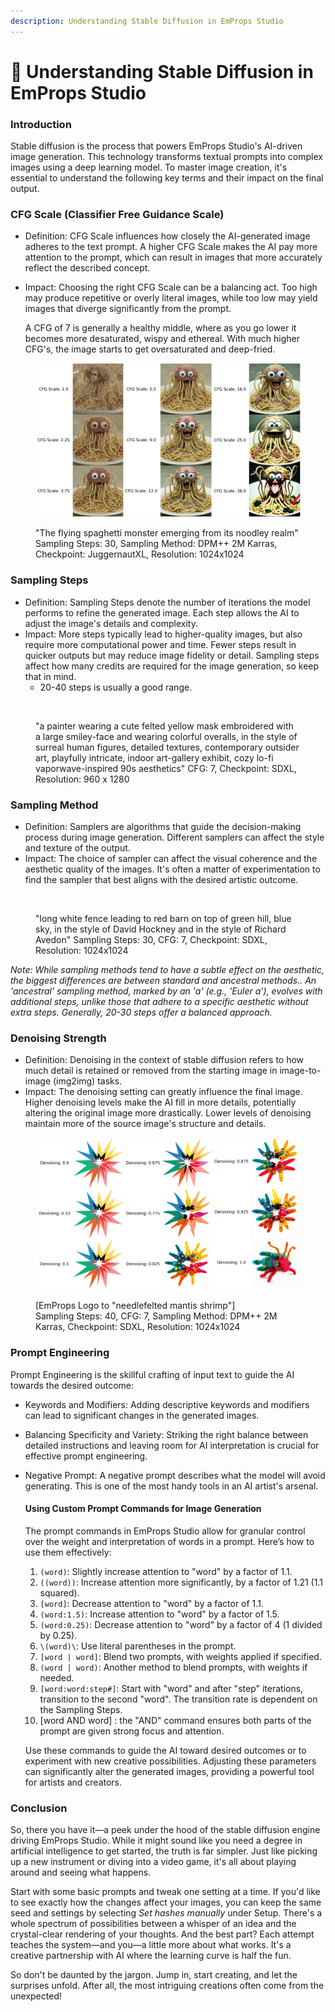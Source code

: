 ```yaml
---
description: Understanding Stable Diffusion in EmProps Studio
---
```


# 🧠 Understanding Stable Diffusion in EmProps Studio

### Introduction <a href="#h_396acd4bd2" id="h_396acd4bd2"></a>

Stable diffusion is the process that powers EmProps Studio's AI-driven image generation. This technology transforms textual prompts into complex images using a deep learning model. To master image creation, it's essential to understand the following key terms and their impact on the final output.

### CFG Scale (Classifier Free Guidance Scale) <a href="#h_7bdf14ec93" id="h_7bdf14ec93"></a>

* Definition: CFG Scale influences how closely the AI-generated image adheres to the text prompt. A higher CFG Scale makes the AI pay more attention to the prompt, which can result in images that more accurately reflect the described concept.
*   Impact: Choosing the right CFG Scale can be a balancing act. Too high may produce repetitive or overly literal images, while too low may yield images that diverge significantly from the prompt.

    A CFG of 7 is generally a healthy middle, where as you go lower it becomes more desaturated, wispy and ethereal. With much higher CFG's, the image starts to get oversaturated and deep-fried.

<figure><img src="../.gitbook/assets/CFG.jpeg" alt=""><figcaption><p>"The flying spaghetti monster emerging from its noodley realm" <br>Sampling Steps: 30, Sampling Method: DPM++ 2M Karras, Checkpoint: JuggernautXL, Resolution: 1024x1024</p></figcaption></figure>

### Sampling Steps <a href="#h_54a0c4d182" id="h_54a0c4d182"></a>

* Definition: Sampling Steps denote the number of iterations the model performs to refine the generated image. Each step allows the AI to adjust the image's details and complexity.
* Impact: More steps typically lead to higher-quality images, but also require more computational power and time. Fewer steps result in quicker outputs but may reduce image fidelity or detail. Sampling steps affect how many credits are required for the image generation, so keep that in mind.&#x20;
  * 20-40 steps is usually a good range.

<figure><img src="../.gitbook/assets/xyz_grid-0010-1889326993 (1).jpg" alt=""><figcaption><p>"a painter wearing a cute felted yellow mask embroidered with a large smiley-face and wearing colorful overalls, in the style of surreal human figures, detailed textures, contemporary outsider art, playfully intricate, indoor art-gallery exhibit, cozy lo-fi vaporwave-inspired 90s aesthetics" CFG: 7, Checkpoint: SDXL, Resolution: 960 x 1280</p></figcaption></figure>

### Sampling Method <a href="#h_8db35aed3d" id="h_8db35aed3d"></a>

* Definition: Samplers are algorithms that guide the decision-making process during image generation. Different samplers can affect the style and texture of the output.
* Impact: The choice of sampler can affect the visual coherence and the aesthetic quality of the images. It's often a matter of experimentation to find the sampler that best aligns with the desired artistic outcome.

<figure><img src="../.gitbook/assets/Sampling Methods.jpg" alt=""><figcaption><p>"long white fence leading to red barn on top of green hill, blue sky, in the style of David Hockney and in the style of Richard Avedon" Sampling Steps: 30, CFG: 7, Checkpoint: SDXL, Resolution: 1024x1024</p></figcaption></figure>

&#x20;_Note: While sampling methods tend to have a subtle effect on the aesthetic, the biggest differences are between standard and ancestral methods.. An 'ancestral' sampling method, marked by an 'a' (e.g., 'Euler a'), evolves with additional steps, unlike those that adhere to a specific aesthetic without extra steps. Generally, 20-30 steps offer a balanced approach._

### Denoising Strength <a href="#h_521d2689a6" id="h_521d2689a6"></a>

* Definition: Denoising in the context of stable diffusion refers to how much detail is retained or removed from the starting image in image-to-image (img2img) tasks.
* Impact: The denoising setting can greatly influence the final image. Higher denoising levels make the AI fill in more details, potentially altering the original image more drastically. Lower levels of denoising maintain more of the source image's structure and details.

<figure><img src="../.gitbook/assets/needlefelted Mantis Shrimp.jpg" alt=""><figcaption><p>[EmProps Logo to "needlefelted mantis shrimp"]<br>Sampling Steps: 40, CFG: 7, Sampling Method: DPM++ 2M Karras, Checkpoint: SDXL, Resolution: 1024x1024</p></figcaption></figure>

### Prompt Engineering <a href="#h_b3646b3c4a" id="h_b3646b3c4a"></a>

Prompt Engineering is the skillful crafting of input text to guide the AI towards the desired outcome:

* Keywords and Modifiers: Adding descriptive keywords and modifiers can lead to significant changes in the generated images.
* Balancing Specificity and Variety: Striking the right balance between detailed instructions and leaving room for AI interpretation is crucial for effective prompt engineering.
*   Negative Prompt: A negative prompt describes what the model will avoid generating. This is one of the most handy tools in an AI artist's arsenal.

    #### Using Custom Prompt Commands for Image Generation <a href="#h_996a605c0b" id="h_996a605c0b"></a>

    The prompt commands in EmProps Studio allow for granular control over the weight and interpretation of words in a prompt. Here’s how to use them effectively:

    1. `(word)`: Slightly increase attention to "word" by a factor of 1.1.
    2. `((word))`: Increase attention more significantly, by a factor of 1.21 (1.1 squared).
    3. `[word]`: Decrease attention to "word" by a factor of 1.1.
    4. `(word:1.5)`: Increase attention to "word" by a factor of 1.5.
    5. `(word:0.25)`: Decrease attention to "word" by a factor of 4 (1 divided by 0.25).
    6. `\(word)\`: Use literal parentheses in the prompt.
    7. `[word | word]`: Blend two prompts, with weights applied if specified.
    8. `(word | word)`: Another method to blend prompts, with weights if needed.
    9. `[word:word:step#]`: Start with "word" and after "step" iterations, transition to the second "word". The transition rate is dependent on the Sampling Steps.
    10. \[word AND word] : the "AND" command ensures both parts of the prompt are given strong focus and attention.&#x20;

    Use these commands to guide the AI toward desired outcomes or to experiment with new creative possibilities. Adjusting these parameters can significantly alter the generated images, providing a powerful tool for artists and creators.

### Conclusion <a href="#h_04f203b4c7" id="h_04f203b4c7"></a>

So, there you have it—a peek under the hood of the stable diffusion engine driving EmProps Studio. While it might sound like you need a degree in artificial intelligence to get started, the truth is far simpler. Just like picking up a new instrument or diving into a video game, it's all about playing around and seeing what happens.

Start with some basic prompts and tweak one setting at a time. If you'd like to see exactly how the changes affect your images, you can keep the same seed and settings by selecting _Set hashes manually_ under Setup. There's a whole spectrum of possibilities between a whisper of an idea and the crystal-clear rendering of your thoughts. And the best part? Each attempt teaches the system—and you—a little more about what works. It's a creative partnership with AI where the learning curve is half the fun.

So don't be daunted by the jargon. Jump in, start creating, and let the surprises unfold. After all, the most intriguing creations often come from the unexpected!
